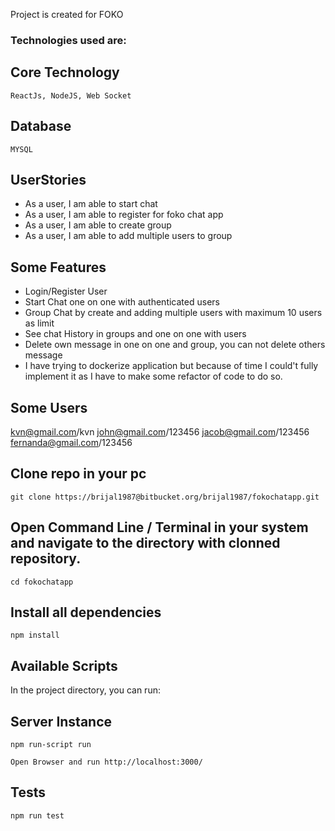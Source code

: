 Project is created for FOKO
### Technologies used are:

## Core Technology
`ReactJs, NodeJS, Web Socket`

## Database
`MYSQL`

## UserStories

- As a user, I am able to start chat
- As a user, I am able to register for foko chat app
- As a user, I am able to create group
- As a user, I am able to add multiple users to group

## Some Features

- Login/Register User
- Start Chat one on one with authenticated users
- Group Chat by create and adding multiple users with maximum 10 users as limit
- See chat History in groups and one on one with users
- Delete own message in one on one and group, you can not delete others message
- I have trying to dockerize application but because of time I could't fully implement it as I have to make some refactor of code to do so.


## Some Users

kvn@gmail.com/kvn
john@gmail.com/123456
jacob@gmail.com/123456
fernanda@gmail.com/123456

## Clone repo in your pc

`git clone https://brijal1987@bitbucket.org/brijal1987/fokochatapp.git`

## Open Command Line / Terminal in your system and navigate to the directory with clonned repository.

`cd fokochatapp`


## Install all dependencies

`npm install`

## Available Scripts

In the project directory, you can run:

## Server Instance

`npm run-script run`

`Open Browser and run http://localhost:3000/`

## Tests

`npm run test`
